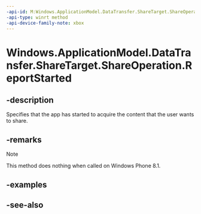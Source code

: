 ```yaml
---
-api-id: M:Windows.ApplicationModel.DataTransfer.ShareTarget.ShareOperation.ReportStarted
-api-type: winrt method
-api-device-family-note: xbox
---
```


<!-- Method syntax
public void ReportStarted()
-->

# Windows.ApplicationModel.DataTransfer.ShareTarget.ShareOperation.ReportStarted

## -description
Specifies that the app has started to acquire the content that the user wants to share.

## -remarks
> [!NOTE]
> This method does nothing when called on Windows Phone 8.1.

## -examples

## -see-also
